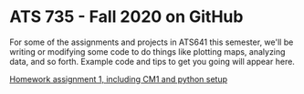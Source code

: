# ATS 735 - Fall 2020 on GitHub

For some of the assignments and projects in ATS641 this semester, we'll be writing or modifying some code to do things like plotting maps, analyzing data, and so forth.  Example code and tips to get you going will appear here.

[Homework assignment 1, including CM1 and python setup](hw1.md)


